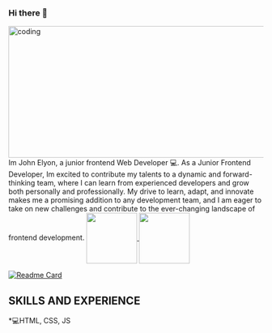 ### Hi there 👋
<img align="center" alt="coding" height="260" width="800" src="https://i.pinimg.com/originals/49/a5/4d/49a54d1942432e529b69c70063e6768c.gif">
Im John Elyon, a junior frontend Web Developer 💻.
As a Junior Frontend Developer, Im excited to contribute my talents to a dynamic and forward-thinking team, where I can learn from experienced developers and grow both personally and professionally. My drive to learn, adapt, and innovate makes me a promising addition to any development team, and I am eager to take on new challenges and contribute to the ever-changing landscape of frontend development.

<a href="https://github.com/Lawani-EJ/github-readme-stats">
  <img height=100 align="center" src="https://github-readme-stats.vercel.app/api?username=Lawani-EJ&show_icons=true&theme=synthwave"
</a>
<a href="https://github.com/Lawani-EJ/github-readme-stats">
  <img height=100 align="center" src="https://github-readme-stats.vercel.app/api/top-langs/?username=Lawani-EJ&layout=compact"
</a>
  
<br>
  
[![Readme Card](https://github-readme-stats.vercel.app/api/pin/?username=Lawani-EJ&repo=Logical-Operations-Homepage)](https://github.com/Lawani-EJ/Logical-Operations-Homepage)

## SKILLS AND EXPERIENCE
*💻HTML, CSS, JS



